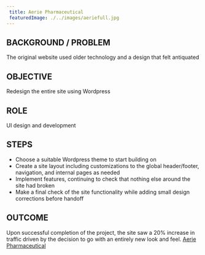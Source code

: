 ```yaml
---
 title: Aerie Pharmaceutical
 featuredImage: ./../images/aeriefull.jpg
---
```

## BACKGROUND / PROBLEM
The original website used older technology and a design that felt antiquated

## OBJECTIVE
Redesign the entire site using Wordpress

## ROLE
UI design and development

## STEPS
<ul class="li-style">
<li>Choose a suitable Wordpress theme to start building on</li>
<li>Create a site layout including customizations to the global header/footer, navigation, and internal pages as needed</li> 
<li>Implement features, continuing to check that nothing else around the site had broken</li>
<li>Make a final check of the site functionality while adding small design corrections before handoff</li>
</ul>

## OUTCOME
Upon successful completion of the project, the site saw a 20% increase in traffic driven by the decision to go with an entirely new look and feel.
[Aerie Pharmaceutical](https://aeriepharma.com/)